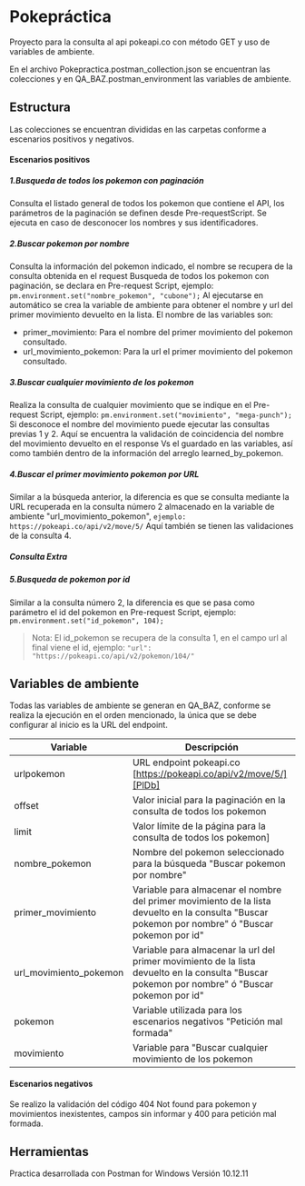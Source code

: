 # Pokepráctica

Proyecto para la consulta al api pokeapi.co con método GET y uso de variables de ambiente.

En el archivo Pokepractica.postman_collection.json se encuentran las colecciones y en QA_BAZ.postman_environment las variables de ambiente.

## Estructura
Las colecciones se encuentran divididas en las carpetas conforme a escenarios positivos y negativos.

#### Escenarios positivos
##### 1.Busqueda de todos los pokemon con paginación
Consulta el listado general de todos los pokemon que contiene el API, los parámetros de la paginación se definen desde Pre-requestScript.
Se ejecuta en caso de desconocer los nombres y sus identificadores.
##### 2.Buscar pokemon por nombre
Consulta la información del pokemon indicado, el nombre se recupera de la consulta obtenida en el request Busqueda de todos los pokemon con paginación, se declara en Pre-request Script, ejemplo: `pm.environment.set("nombre_pokemon", "cubone");`
Al ejecutarse en automático se crea la variable de ambiente para obtener el nombre y url del primer movimiento devuelto en la lista.
El nombre de las variables son:
- primer_movimiento: Para el nombre del primer movimiento del pokemon consultado.
- url_movimiento_pokemon: Para la url el primer movimiento del pokemon consultado.

##### 3.Buscar cualquier movimiento de los pokemon
Realiza la consulta de cualquier movimiento que se indique en el Pre-request Script, ejemplo: `pm.environment.set("movimiento", "mega-punch");`
Si desconoce el nombre del movimiento puede ejecutar las consultas previas 1 y 2.
Aquí se encuentra la validación de coincidencia del nombre del movimiento devuelto en el response Vs el guardado en las variables, así como también dentro de la información del arreglo learned_by_pokemon.
##### 4.Buscar el primer movimiento pokemon por URL
Similar a la búsqueda anterior, la diferencia es que se consulta mediante la URL recuperada en la consulta número 2 almacenado en la variable de ambiente "url_movimiento_pokemon", `ejemplo: https://pokeapi.co/api/v2/move/5/`
Aquí también se tienen las validaciones de la consulta 4.
##### Consulta Extra
##### 5.Busqueda de pokemon por id
Similar a la consulta número 2, la diferencia es que se pasa como parámetro el id del pokemon en Pre-request Script, ejemplo: `pm.environment.set("id_pokemon", 104);`
> Nota: El id_pokemon se recupera de la consulta 1, en el campo url al final viene el id, ejemplo: `"url": "https://pokeapi.co/api/v2/pokemon/104/"`

## Variables de ambiente
Todas las variables de ambiente se generan en QA_BAZ, conforme se realiza la ejecución en el orden mencionado, la única que se debe configurar al inicio es la URL del endpoint.

| Variable | Descripción |
| ------ | ------ |
| urlpokemon | URL endpoint pokeapi.co [https://pokeapi.co/api/v2/move/5/][PlDb] |
| offset | Valor inicial para la paginación en la consulta de todos los pokemon |
| limit | Valor límite de la página para la consulta de todos los pokemon]|
| nombre_pokemon | Nombre del pokemon seleccionado para la búsqueda "Buscar pokemon por nombre"|
| primer_movimiento | Variable para almacenar el nombre del primer movimiento de la lista devuelto en la consulta "Buscar pokemon por nombre" ó "Buscar pokemon por id"
| url_movimiento_pokemon | Variable para almacenar la url del primer movimiento de la lista devuelto en la consulta "Buscar pokemon por nombre" ó "Buscar pokemon por id"
| pokemon | Variable utilizada para los escenarios negativos "Petición mal formada" |
| movimiento | Variable para "Buscar cualquier movimiento de los pokemon |
#### Escenarios negativos
Se realizo la validación del código 404 Not found para pokemon y movimientos inexistentes, campos sin informar y 400 para petición mal formada.
## Herramientas
Practica desarrollada con Postman for Windows Versión 10.12.11
